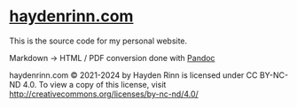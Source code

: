 # [haydenrinn.com](https://haydenrinn.com)

This is the source code for my personal website.

Markdown -> HTML / PDF conversion done with [Pandoc](https://pandoc.org/MANUAL.html)

haydenrinn.com © 2021-2024 by Hayden Rinn is licensed under CC BY-NC-ND 4.0. To view a copy of this license, visit http://creativecommons.org/licenses/by-nc-nd/4.0/